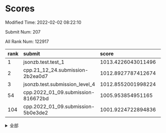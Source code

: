 # Scores

Modified Time: 2022-02-02 08:22:10

Submit Num: 207

All Rank Num: 122917

| rank |               submit               |       score        |       sigma        | pk_num |
| :--- | :--------------------------------- | :----------------- | :----------------- | :----- |
| 1    | jsonzb.test.test_1                 | 1013.4226043011496 | 0.832376900203729  | 2378   |
| 2    | cpp.21_12_24.submission-2b2ea0d7   | 1012.8927787412674 | 0.7984291681416725 | 2376   |
| 3    | jsonzb.test.submission_level_4     | 1012.8552001998224 | 0.8284274815869224 | 2370   |
| 54   | cpp.2022_01_09.submission-816672bd | 1005.953854951165  | 0.725243516055741  | 2377   |
| 104  | cpp.2022_01_09.submission-5b0e3de2 | 1001.9224722894836 | 0.71292282906414   | 2372   |


<details>
<summary>全部</summary>

| rank |                 submit                 |       score        |       sigma        | pk_num |
| :--- | :------------------------------------- | :----------------- | :----------------- | :----- |
| 1    | jsonzb.test.test_1                     | 1013.4226043011496 | 0.832376900203729  | 2378   |
| 2    | cpp.21_12_24.submission-2b2ea0d7       | 1012.8927787412674 | 0.7984291681416725 | 2376   |
| 3    | jsonzb.test.submission_level_4         | 1012.8552001998224 | 0.8284274815869224 | 2370   |
| 4    | gobigger.level_3.submission_level_3_44 | 1011.5598160513002 | 0.7731296149945516 | 2377   |
| 5    | gobigger.level_3.submission_level_3_34 | 1011.4159282369344 | 0.779890851871109  | 2378   |
| 6    | gobigger.level_3.submission_level_3_17 | 1011.1188071828551 | 0.7638968815546591 | 2375   |
| 7    | gobigger.level_3.submission_level_3_5  | 1011.0240977002816 | 0.7686374105765793 | 2376   |
| 8    | gobigger.level_3.submission_level_3_16 | 1010.953210014549  | 0.7592269165563832 | 2373   |
| 9    | gobigger.level_3.submission_level_3_24 | 1010.7527468613599 | 0.7643345334024938 | 2372   |
| 10   | gobigger.level_3.submission_level_3_37 | 1010.7344854180989 | 0.7728575045347758 | 2374   |
| 11   | gobigger.level_3.submission_level_3_43 | 1010.6343180843099 | 0.7917634194754584 | 2376   |
| 12   | gobigger.level_3.submission_level_3_31 | 1010.5836496497352 | 0.7477978267169264 | 2371   |
| 13   | gobigger.level_3.submission_level_3_49 | 1010.4432296136538 | 0.774932033503968  | 2377   |
| 14   | gobigger.level_3.submission_level_3_40 | 1010.4399679225492 | 0.7619802367049774 | 2377   |
| 15   | gobigger.level_3.submission_level_3_21 | 1010.3267059289138 | 0.7549392843826879 | 2374   |
| 16   | gobigger.level_3.submission_level_3_23 | 1010.3234725571839 | 0.7581499704414545 | 2372   |
| 17   | gobigger.level_3.submission_level_3_25 | 1010.3057002052383 | 0.7684971771960749 | 2378   |
| 18   | gobigger.level_3.submission_level_3_27 | 1010.2989937814044 | 0.7480324012049941 | 2379   |
| 19   | gobigger.level_3.submission_level_3_30 | 1010.2812340636148 | 0.7629366067972266 | 2380   |
| 20   | gobigger.level_3.submission_level_3_35 | 1010.2801531536943 | 0.7654943392370057 | 2377   |
| 21   | gobigger.level_3.submission_level_3_32 | 1010.2517154617934 | 0.7549898827993142 | 2376   |
| 22   | gobigger.level_3.submission_level_3_18 | 1010.2511442437078 | 0.7599535020643806 | 2378   |
| 23   | gobigger.level_3.submission_level_3_0  | 1010.2454957295015 | 0.7617945043604415 | 2378   |
| 24   | gobigger.level_3.submission_level_3_13 | 1009.9912533507454 | 0.7431388256222728 | 2372   |
| 25   | gobigger.level_3.submission_level_3_39 | 1009.9180269736515 | 0.7448321171721605 | 2375   |
| 26   | gobigger.level_3.submission_level_3_41 | 1009.893139149293  | 0.759701689370078  | 2379   |
| 27   | gobigger.level_3.submission_level_3_9  | 1009.8907969073225 | 0.7856534152771816 | 2380   |
| 28   | gobigger.level_3.submission_level_3_36 | 1009.8746191886346 | 0.7470136569847647 | 2376   |
| 29   | gobigger.level_3.submission_level_3_26 | 1009.8690619202532 | 0.745636467580064  | 2373   |
| 30   | gobigger.level_3.submission_level_3_15 | 1009.8097922959155 | 0.7692520740789651 | 2372   |
| 31   | gobigger.level_3.submission_level_3_10 | 1009.7864215312046 | 0.7553313422368472 | 2374   |
| 32   | gobigger.level_3.submission_level_3_3  | 1009.7815598794114 | 0.7629053908921637 | 2381   |
| 33   | gobigger.level_3.submission_level_3_28 | 1009.7072147193602 | 0.7456467485171712 | 2372   |
| 34   | gobigger.level_3.submission_level_3_20 | 1009.5304267623594 | 0.7470702441832062 | 2378   |
| 35   | gobigger.level_3.submission_level_3_11 | 1009.487181739354  | 0.7537909143825754 | 2384   |
| 36   | gobigger.level_3.submission_level_3_22 | 1009.4769416917161 | 0.7547847488316111 | 2375   |
| 37   | gobigger.level_3.submission_level_3_7  | 1009.3917636111211 | 0.7600686926247767 | 2374   |
| 38   | gobigger.level_3.submission_level_3_42 | 1009.32773191002   | 0.7743879152819102 | 2377   |
| 39   | gobigger.level_3.submission_level_3_47 | 1009.2750495068627 | 0.7531142114478485 | 2380   |
| 40   | gobigger.level_3.submission_level_3_45 | 1009.225021987823  | 0.7613060808972452 | 2379   |
| 41   | gobigger.level_3.submission_level_3_46 | 1009.2217408351705 | 0.7646020657516527 | 2382   |
| 42   | gobigger.level_3.submission_level_3_33 | 1009.0263073147839 | 0.7442586726741935 | 2372   |
| 43   | gobigger.level_3.submission_level_3_8  | 1009.0151343153303 | 0.7401001142377747 | 2379   |
| 44   | gobigger.level_3.submission_level_3_48 | 1009.0077563278984 | 0.7638610942664246 | 2374   |
| 45   | gobigger.level_3.submission_level_3_19 | 1008.869531811298  | 0.7540651144908607 | 2373   |
| 46   | gobigger.level_3.submission_level_3_38 | 1008.8462710061928 | 0.732344277398442  | 2374   |
| 47   | gobigger.level_3.submission_level_3_14 | 1008.83242887768   | 0.7583073289228307 | 2383   |
| 48   | gobigger.level_3.submission_level_3_2  | 1008.7915990644362 | 0.7550431766786703 | 2373   |
| 49   | gobigger.level_3.submission_level_3_29 | 1008.779614798314  | 0.7325865264388339 | 2374   |
| 50   | gobigger.level_3.submission_level_3_4  | 1008.683840604508  | 0.7223559267588313 | 2380   |
| 51   | gobigger.level_3.submission_level_3_1  | 1008.5750758801062 | 0.7562046238900412 | 2371   |
| 52   | gobigger.level_3.submission_level_3_12 | 1008.4161115018719 | 0.735319418928678  | 2373   |
| 53   | gobigger.level_3.submission_level_3_6  | 1007.8050580506194 | 0.7123790804241553 | 2373   |
| 54   | cpp.2022_01_09.submission-816672bd     | 1005.953854951165  | 0.725243516055741  | 2377   |
| 55   | gobigger.level_1.submission_level_1_36 | 1005.9458952704415 | 0.7190131949575396 | 2378   |
| 56   | gobigger.level_1.submission_level_1_27 | 1004.8389544970192 | 0.7263264593884338 | 2375   |
| 57   | gobigger.level_1.submission_level_1_21 | 1004.7340309346774 | 0.7261299166018835 | 2375   |
| 58   | gobigger.level_1.submission_level_1_16 | 1004.475235617853  | 0.7159573666923684 | 2371   |
| 59   | gobigger.level_1.submission_level_1_5  | 1004.4592652468084 | 0.7118231260433975 | 2374   |
| 60   | gobigger.level_1.submission_level_1_18 | 1004.2718436315813 | 0.726801479227345  | 2380   |
| 61   | gobigger.level_1.submission_level_1_12 | 1004.1406446549396 | 0.7266242166392103 | 2375   |
| 62   | gobigger.level_1.submission_level_1_39 | 1004.1263800502181 | 0.7195063504345197 | 2376   |
| 63   | gobigger.level_1.submission_level_1_31 | 1004.1178692010227 | 0.7129960275241412 | 2376   |
| 64   | gobigger.level_1.submission_level_1_23 | 1004.0559823957766 | 0.7235888444387077 | 2371   |
| 65   | gobigger.level_1.submission_level_1_10 | 1003.9469821527508 | 0.7079688455014616 | 2374   |
| 66   | gobigger.level_1.submission_level_1_1  | 1003.9079993757558 | 0.7185385327221859 | 2373   |
| 67   | gobigger.level_1.submission_level_1_35 | 1003.8986821014345 | 0.7210012069590163 | 2375   |
| 68   | gobigger.level_1.submission_level_1_13 | 1003.8283770868018 | 0.7198786074738066 | 2374   |
| 69   | gobigger.level_1.submission_level_1_25 | 1003.8003095916068 | 0.7222720360071816 | 2381   |
| 70   | gobigger.level_1.submission_level_1_24 | 1003.7517203045182 | 0.7171878826258038 | 2378   |
| 71   | gobigger.level_1.submission_level_1_19 | 1003.7317208575836 | 0.7172455855349171 | 2377   |
| 72   | gobigger.level_1.submission_level_1_29 | 1003.6712363419318 | 0.706374856140225  | 2373   |
| 73   | gobigger.level_1.submission_level_1_4  | 1003.4584143014337 | 0.7296481498464636 | 2378   |
| 74   | gobigger.level_1.submission_level_1_40 | 1003.4420754801549 | 0.7196370125275329 | 2370   |
| 75   | gobigger.level_1.submission_level_1_3  | 1003.4130238400714 | 0.7117944557623145 | 2374   |
| 76   | gobigger.level_1.submission_level_1_43 | 1003.3844844715575 | 0.710200997073651  | 2379   |
| 77   | gobigger.level_1.submission_level_1_34 | 1003.3000656216059 | 0.7200422655775018 | 2375   |
| 78   | gobigger.level_1.submission_level_1_38 | 1003.265397301447  | 0.7117938218978913 | 2371   |
| 79   | gobigger.level_1.submission_level_1_42 | 1003.248635963634  | 0.7075301053248062 | 2377   |
| 80   | gobigger.level_1.submission_level_1_26 | 1003.2175104204881 | 0.715051975935114  | 2376   |
| 81   | gobigger.level_1.submission_level_1_47 | 1003.1507366234549 | 0.7130650686123057 | 2370   |
| 82   | gobigger.level_1.submission_level_1_22 | 1003.1217736980582 | 0.7078417627988258 | 2380   |
| 83   | gobigger.level_1.submission_level_1_30 | 1003.0559800411888 | 0.7191755087163771 | 2371   |
| 84   | gobigger.level_1.submission_level_1_37 | 1002.9642512514339 | 0.7150741075288292 | 2375   |
| 85   | gobigger.level_1.submission_level_1_41 | 1002.8421961083668 | 0.7144201402859922 | 2376   |
| 86   | gobigger.level_1.submission_level_1_46 | 1002.8404912458419 | 0.7179529710816113 | 2378   |
| 87   | gobigger.level_1.submission_level_1_49 | 1002.8293809246261 | 0.7059876109776776 | 2373   |
| 88   | gobigger.level_1.submission_level_1_9  | 1002.8214822354066 | 0.7116562595539835 | 2377   |
| 89   | gobigger.level_1.submission_level_1_44 | 1002.8146309880099 | 0.7214605314028916 | 2377   |
| 90   | gobigger.level_1.submission_level_1_2  | 1002.7870909233329 | 0.7133317092208652 | 2380   |
| 91   | gobigger.level_1.submission_level_1_0  | 1002.7866300984218 | 0.7105899093772132 | 2380   |
| 92   | gobigger.level_1.submission_level_1_7  | 1002.7541853256752 | 0.7295896371688533 | 2376   |
| 93   | gobigger.level_1.submission_level_1_28 | 1002.7270298249864 | 0.7128494628337406 | 2376   |
| 94   | gobigger.level_1.submission_level_1_8  | 1002.7148349147103 | 0.7084969213973519 | 2375   |
| 95   | gobigger.level_1.submission_level_1_20 | 1002.6857593908688 | 0.7110981392759174 | 2373   |
| 96   | gobigger.level_1.submission_level_1_32 | 1002.6824118257238 | 0.7199263141714679 | 2375   |
| 97   | gobigger.level_1.submission_level_1_6  | 1002.5871412930248 | 0.7145540119163362 | 2375   |
| 98   | gobigger.level_1.submission_level_1_45 | 1002.5693802917543 | 0.7095342630986124 | 2377   |
| 99   | gobigger.level_1.submission_level_1_17 | 1002.5632366907828 | 0.7081447646672812 | 2371   |
| 100  | gobigger.level_1.submission_level_1_11 | 1002.3761370072285 | 0.7094273807150681 | 2374   |
| 101  | gobigger.level_1.submission_level_1_48 | 1002.3526030994562 | 0.717435069876164  | 2375   |
| 102  | gobigger.level_1.submission_level_1_15 | 1002.3268284475728 | 0.7156730391746313 | 2374   |
| 103  | gobigger.level_1.submission_level_1_14 | 1002.1446927133114 | 0.7083689048041376 | 2381   |
| 104  | cpp.2022_01_09.submission-5b0e3de2     | 1001.9224722894836 | 0.71292282906414   | 2372   |
| 105  | gobigger.level_1.submission_level_1_33 | 1001.6151926424473 | 0.7155485135188003 | 2378   |
| 106  | gobigger.random.submission_random_32   | 997.4876504027404  | 0.696776212838683  | 2368   |
| 107  | gobigger.random.submission_random_24   | 997.0155578734424  | 0.7111780734922295 | 2370   |
| 108  | gobigger.random.submission_random_15   | 996.8763286258824  | 0.7119558087062416 | 2379   |
| 109  | gobigger.random.submission_random_40   | 996.7708135764559  | 0.7150656406038156 | 2373   |
| 110  | gobigger.random.submission_random_19   | 996.6616853259554  | 0.699193201955589  | 2371   |
| 111  | gobigger.random.submission_random_49   | 996.6447693731009  | 0.7037569725097451 | 2374   |
| 112  | gobigger.random.submission_random_27   | 996.6171580289072  | 0.7229884665972138 | 2376   |
| 113  | gobigger.random.submission_random_36   | 996.5508956389959  | 0.7150427954858206 | 2373   |
| 114  | gobigger.random.submission_random_44   | 996.4204836273558  | 0.6984217416673911 | 2379   |
| 115  | gobigger.random.submission_random_11   | 996.3914621088919  | 0.7188092747375785 | 2372   |
| 116  | gobigger.random.submission_random_47   | 996.3546667710334  | 0.7031270297893614 | 2375   |
| 117  | gobigger.random.submission_random_42   | 996.3113555359445  | 0.7077686851173361 | 2380   |
| 118  | gobigger.random.submission_random_17   | 996.3085923044913  | 0.7297252459111226 | 2382   |
| 119  | gobigger.random.submission_random_29   | 996.2846246361445  | 0.7170213957626776 | 2373   |
| 120  | gobigger.random.submission_random_37   | 996.2763977151468  | 0.7029826897164441 | 2372   |
| 121  | gobigger.random.submission_random_31   | 996.2655011620737  | 0.7291795626012629 | 2378   |
| 122  | gobigger.random.submission_random_0    | 996.256979138797   | 0.7187190465148214 | 2370   |
| 123  | gobigger.random.submission_random_13   | 996.0928753631705  | 0.7046561025321735 | 2380   |
| 124  | gobigger.random.submission_random_48   | 996.0364912065131  | 0.7224006568703556 | 2372   |
| 125  | gobigger.random.submission_random_45   | 995.9098626320473  | 0.719252510689082  | 2370   |
| 126  | gobigger.random.submission_random_12   | 995.9020247363674  | 0.7164589368248292 | 2376   |
| 127  | gobigger.random.submission_random_20   | 995.8904550179003  | 0.7076079873950087 | 2378   |
| 128  | gobigger.random.submission_random_4    | 995.8667830562931  | 0.7138580987590828 | 2374   |
| 129  | gobigger.random.submission_random_5    | 995.865310633627   | 0.7100690472716208 | 2377   |
| 130  | gobigger.random.submission_random_26   | 995.8539313934496  | 0.7147113254633372 | 2377   |
| 131  | gobigger.random.submission_random_23   | 995.8308642896313  | 0.7133623390103517 | 2377   |
| 132  | gobigger.random.submission_random_10   | 995.7990135504639  | 0.7175181168193602 | 2375   |
| 133  | gobigger.random.submission_random_34   | 995.7944857048807  | 0.712749849994722  | 2376   |
| 134  | gobigger.random.submission_random_43   | 995.7699879137969  | 0.7238209757568099 | 2376   |
| 135  | gobigger.random.submission_random_7    | 995.6960806319292  | 0.708713048624619  | 2375   |
| 136  | gobigger.random.submission_random_21   | 995.6600127496675  | 0.7114855064660478 | 2375   |
| 137  | gobigger.random.submission_random_28   | 995.6555841593251  | 0.7038611796617962 | 2375   |
| 138  | gobigger.random.submission_random_30   | 995.6483015670331  | 0.7198396292709729 | 2375   |
| 139  | gobigger.random.submission_random_6    | 995.5974867403525  | 0.7129330221853737 | 2373   |
| 140  | gobigger.random.submission_random_1    | 995.5541489563276  | 0.7028200404270615 | 2377   |
| 141  | gobigger.random.submission_random_46   | 995.5226936602886  | 0.7098733071109522 | 2373   |
| 142  | gobigger.random.submission_random_22   | 995.5097865442403  | 0.7213782027625868 | 2377   |
| 143  | gobigger.random.submission_random_8    | 995.4519963320815  | 0.7137911394878472 | 2371   |
| 144  | gobigger.random.submission_random_38   | 995.3866996997094  | 0.7212145016693464 | 2375   |
| 145  | gobigger.random.submission_random_41   | 995.2115491183353  | 0.6972020977770822 | 2375   |
| 146  | gobigger.random.submission_random_9    | 995.1985059366816  | 0.7028729769122257 | 2375   |
| 147  | gobigger.random.submission_random_33   | 995.1358109050209  | 0.7029289673360072 | 2378   |
| 148  | gobigger.random.submission_random_39   | 995.0217615414838  | 0.711044531248865  | 2374   |
| 149  | gobigger.random.submission_random_16   | 994.8781109132212  | 0.7138269017204631 | 2370   |
| 150  | gobigger.random.submission_random_35   | 994.8718507163139  | 0.7051421060653716 | 2373   |
| 151  | gobigger.random.submission_random_18   | 994.6477557042722  | 0.720688497300407  | 2373   |
| 152  | gobigger.level_2.submission_level_2_36 | 994.6417077727215  | 0.7278448955653251 | 2371   |
| 153  | gobigger.random.submission_random_2    | 994.582089569163   | 0.7291966613873757 | 2373   |
| 154  | gobigger.random.submission_random_14   | 994.5409276255286  | 0.7083238125266483 | 2374   |
| 155  | gobigger.level_2.submission_level_2_16 | 994.5081151103108  | 0.7296110413451081 | 2375   |
| 156  | gobigger.random.submission_random_3    | 994.2993625762497  | 0.7296093263400604 | 2376   |
| 157  | gobigger.level_2.submission_level_2_6  | 994.1454550479168  | 0.7152931690246837 | 2374   |
| 158  | gobigger.random.submission_random_25   | 993.700435674876   | 0.715607436726723  | 2379   |
| 159  | gobigger.level_2.submission_level_2_21 | 993.3241363693523  | 0.7478970830249149 | 2379   |
| 160  | gobigger.level_2.submission_level_2_34 | 993.3049276328577  | 0.7409387590795283 | 2375   |
| 161  | gobigger.level_2.submission_level_2_19 | 993.2209584315168  | 0.7275191418620892 | 2378   |
| 162  | gobigger.level_2.submission_level_2_49 | 993.1463644549312  | 0.7320687127892278 | 2367   |
| 163  | gobigger.level_2.submission_level_2_39 | 993.0372417225219  | 0.7425763928322547 | 2378   |
| 164  | gobigger.level_2.submission_level_2_46 | 992.945572556601   | 0.7328488938707758 | 2378   |
| 165  | gobigger.level_2.submission_level_2_15 | 992.8990859224638  | 0.7585577143587436 | 2370   |
| 166  | gobigger.level_2.submission_level_2_43 | 992.8848294458544  | 0.7453432651100218 | 2373   |
| 167  | gobigger.level_2.submission_level_2_31 | 992.841277617883   | 0.7306696516833344 | 2378   |
| 168  | gobigger.level_2.submission_level_2_40 | 992.8088629867805  | 0.7238036298303786 | 2371   |
| 169  | gobigger.level_2.submission_level_2_41 | 992.754375568445   | 0.7331050918638691 | 2384   |
| 170  | gobigger.level_2.submission_level_2_38 | 992.635014008663   | 0.7560101400543732 | 2376   |
| 171  | gobigger.level_2.submission_level_2_23 | 992.6327051354093  | 0.7320561857357095 | 2378   |
| 172  | gobigger.level_2.submission_level_2_45 | 992.6321670456063  | 0.7379807575141467 | 2373   |
| 173  | gobigger.level_2.submission_level_2_44 | 992.6280379096888  | 0.7341406059051017 | 2381   |
| 174  | gobigger.level_2.submission_level_2_17 | 992.5949075961058  | 0.7379285355304248 | 2373   |
| 175  | gobigger.level_2.submission_level_2_2  | 992.4432895796942  | 0.7448671945966977 | 2373   |
| 176  | gobigger.level_2.submission_level_2_37 | 992.3529065037056  | 0.7264423741168159 | 2372   |
| 177  | gobigger.level_2.submission_level_2_12 | 992.319378770917   | 0.7644403976969608 | 2371   |
| 178  | gobigger.level_2.submission_level_2_20 | 992.3035747601282  | 0.7687973969395638 | 2374   |
| 179  | gobigger.level_2.submission_level_2_42 | 992.2777257590888  | 0.735927781564524  | 2379   |
| 180  | gobigger.level_2.submission_level_2_0  | 992.2755947503667  | 0.7717084983132764 | 2369   |
| 181  | gobigger.level_2.submission_level_2_4  | 992.2606090730374  | 0.7431368791501863 | 2378   |
| 182  | gobigger.level_2.submission_level_2_22 | 992.2455888686118  | 0.7505278862519406 | 2373   |
| 183  | gobigger.level_2.submission_level_2_30 | 992.2099672016647  | 0.7488584262331297 | 2372   |
| 184  | gobigger.level_2.submission_level_2_27 | 992.176333610011   | 0.7186686785734324 | 2376   |
| 185  | gobigger.level_2.submission_level_2_11 | 992.1713944969433  | 0.7425639266412632 | 2374   |
| 186  | gobigger.level_2.submission_level_2_1  | 992.0702819289193  | 0.7364020769124455 | 2375   |
| 187  | gobigger.level_2.submission_level_2_48 | 992.0157363378258  | 0.7449089054221144 | 2371   |
| 188  | gobigger.level_2.submission_level_2_26 | 991.9541958465263  | 0.7544416432508569 | 2377   |
| 189  | gobigger.level_2.submission_level_2_9  | 991.8313686368183  | 0.7414874823994841 | 2375   |
| 190  | gobigger.level_2.submission_level_2_29 | 991.7925740173887  | 0.7571766829080673 | 2377   |
| 191  | gobigger.level_2.submission_level_2_10 | 991.7264088316335  | 0.7602601645907758 | 2376   |
| 192  | gobigger.level_2.submission_level_2_8  | 991.7219303220693  | 0.75688246726702   | 2370   |
| 193  | gobigger.level_2.submission_level_2_35 | 991.6294560545757  | 0.7578105717731264 | 2380   |
| 194  | gobigger.level_2.submission_level_2_24 | 991.551401637829   | 0.7538037327259373 | 2380   |
| 195  | gobigger.level_2.submission_level_2_33 | 991.4327714538794  | 0.7385847969460395 | 2370   |
| 196  | gobigger.level_2.submission_level_2_28 | 991.3230243099321  | 0.7443976634659552 | 2369   |
| 197  | gobigger.level_2.submission_level_2_7  | 991.2429132338142  | 0.7623038620711997 | 2375   |
| 198  | gobigger.level_2.submission_level_2_25 | 991.2149812294671  | 0.7570975086626432 | 2372   |
| 199  | gobigger.level_2.submission_level_2_14 | 991.2114086137684  | 0.7513425368569139 | 2372   |
| 200  | gobigger.level_2.submission_level_2_3  | 991.195996612072   | 0.7456618720406394 | 2377   |
| 201  | gobigger.level_2.submission_level_2_13 | 990.8661469913227  | 0.7572794197378414 | 2377   |
| 202  | gobigger.level_2.submission_level_2_32 | 990.5981131292713  | 0.7473308848171208 | 2375   |
| 203  | gobigger.level_2.submission_level_2_47 | 990.5895871621027  | 0.7610604982666919 | 2375   |
| 204  | gobigger.level_2.submission_level_2_18 | 989.7508211089348  | 0.7680205189876328 | 2373   |
| 205  | gobigger.level_2.submission_level_2_5  | 989.6353039785618  | 0.7691796204519341 | 2375   |
| 206  | gobigger.none.submission_none_1        | 977.5621500172883  | 1.3185014272327331 | 2375   |
| 207  | gobigger.none.submission_none_0        | 976.4238335203569  | 1.4256100472287851 | 2377   |

</details>